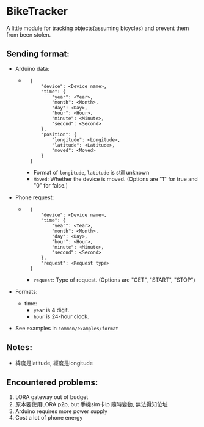 # BikeTracker
A little module for tracking objects(assuming bicycles) and prevent them from been stolen.

## Sending format:
- Arduino data:
    - ```json=
        {
            "device": <Device name>,
            "time": {
                "year": <Year>,
                "month": <Month>,
                "day": <Day>,
                "hour": <Hour>,
                "minute": <Minute>,
                "second": <Second>
            },
            "position": {
                "longitude": <Longitude>,
                "latitude": <Latitude>,
                "moved": <Moved>
            }
        }
      ```
        - Format of `longitude`, `latitude` is still unknown
        - `Moved`: Whether the device is moved. (Options are "1" for true and "0" for false.)

- Phone request:
    - ```json=
        {
            "device": <Device name>,
            "time": {
                "year": <Year>,
                "month": <Month>,
                "day": <Day>,
                "hour": <Hour>,
                "minute": <Minute>,
                "second": <Second>
            },
            "request": <Request type>
        }
      ```
        - `request`: Type of request. (Options are "GET", "START", "STOP")
- Formats:
    - time:
        - `year` is 4 digit.
        - `hour` is 24-hour clock. 
- See examples in `common/examples/format`
    
## Notes:
- 緯度是latitude, 經度是longitude
## Encountered problems:
1. LORA gateway out of budget
2. 原本要使用LORA p2p, but 手機sim卡ip 隨時變動, 無法得知位址
3. Arduino requires more power supply
5. Cost a lot of phone energy
